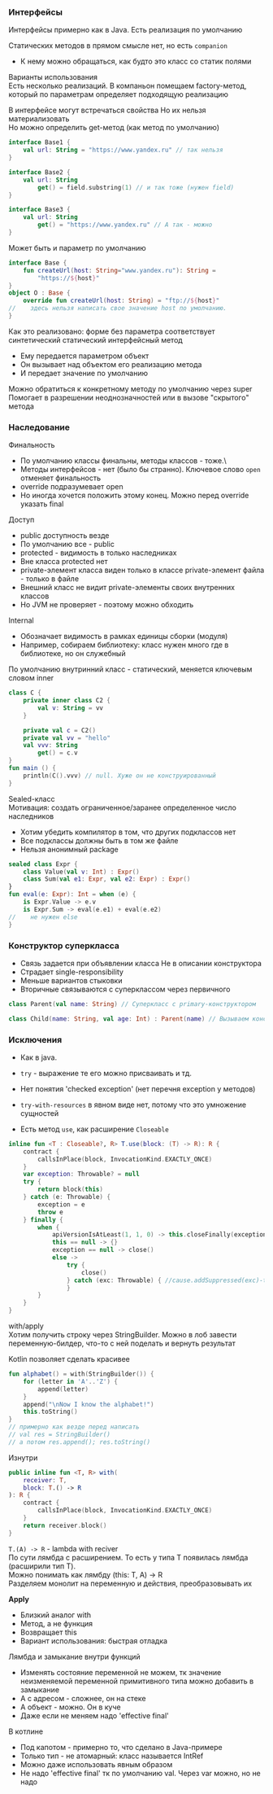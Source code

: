 ### Интерфейсы

Интерфейсы примерно как в Java. Есть реализация по умолчанию 

Статических методов в прямом смысле нет, но есть `companion`
* К нему можно обращаться, как будто это класс со статик полями

Варианты использования\
Есть несколько реализаций. В компаньон помещаем factory-метод, который по параметрам определяет подходящую реализацию

В интерфейсе могут встречаться свойства Но их нельзя материализовать\
Но можно определить get-метод (как метод по умолчанию)

```kotlin
interface Base1 { 
    val url: String = "https://www.yandex.ru" // так нельзя
}

interface Base2 { 
    val url: String 
        get() = field.substring(1) // и так тоже (нужен field)
}

interface Base3 {
    val url: String
        get() = "https://www.yandex.ru" // А так - можно
}
```

Может быть и параметр по умолчанию
```kotlin
interface Base {
    fun createUrl(host: String="www.yandex.ru"): String =
        "https://${host}"
}
object O : Base {
    override fun createUrl(host: String) = "ftp://${host}"
//    здесь нельзя написать свое значение host по умолчанию.
}
```

Как это реализовано: форме без параметра соответствует синтетический статический интерфейсный метод
* Ему передается параметром объект
* Он вызывает над объектом его реализацию метода
* И передает значение по умолчанию


Можно обратиться к конкретному методу по умолчанию через super<MyInterface>\
Помогает в разрешении неоднозначностей или в вызове "скрытого" метода

### Наследование
Финальность
* По умолчанию классы финальны, методы классов - тоже.\
* Методы интерфейсов - нет (было бы странно). Ключевое слово `open` отменяет финальность
* override подразумевает open
* Но иногда хочется положить этому конец. Можно перед override указать final


Доступ
* public доступность везде
* По умолчанию все - public
* protected - видимость в только наследниках
* Вне класса protected нет
* private-элемент класса виден только в классе private-элемент файла - только в файле 
* Внешний класс не видит private-элементы своих внутренних классов
* Но JVM не проверяет - поэтому можно обходить


Internal
* Обозначает видимость в рамках единицы сборки (модуля)
* Например, собираем библиотеку: класс нужен много где в библиотеке, но он служебный


По умолчанию внутринний класс - статический, меняется ключевым словом inner
```kotlin
class C {
    private inner class C2 {
        val v: String = vv
    }

    private val c = C2()
    private val vv = "hello"
    val vvv: String
        get() = c.v
}
fun main () {
    println(C().vvv) // null. Хуже он не конструированный
}
```


Sealed-класс\
Мотивация: создать ограниченное/заранее определенное число наследников
* Хотим убедить компилятор в том, что других подклассов нет
* Все подклассы должны быть в том же файле 
* Нельзя анонимный package
```kotlin
sealed class Expr { 
    class Value(val v: Int) : Expr()
    class Sum(val e1: Expr, val e2: Expr) : Expr()
}
fun eval(e: Expr): Int = when (e) {
    is Expr.Value -> e.v
    is Expr.Sum -> eval(e.e1) + eval(e.e2)
//    не нужен else
}
```


### Конструктор суперкласса
* Связь задается при объявлении класса Не в описании конструктора
* Страдает single-responsibility
* Меньше вариантов стыковки
* Вторичные связываются с суперклассом через первичного
```kotlin
class Parent(val name: String) // Суперкласс с primary-конструктором

class Child(name: String, val age: Int) : Parent(name) // Вызываем конструктор Parent
```


### Исключения
* Как в java. 
* `try` - выражение те его можно присваивать и тд. 
* Нет понятия 'checked exception' (нет перечня exception у методов)


* `try-with-resources` в явном виде нет, потому что это умножение сущностей 
* Есть метод `use`, как расширение `Closeable`
```kotlin 
inline fun <T : Closeable?, R> T.use(block: (T) -> R): R {
    contract {
        callsInPlace(block, InvocationKind.EXACTLY_ONCE)
    }
    var exception: Throwable? = null
    try {
        return block(this)
    } catch (e: Throwable) {
        exception = e
        throw e
    } finally {
        when {
            apiVersionIsAtLeast(1, 1, 0) -> this.closeFinally(exception)
            this == null -> {}
            exception == null -> close()
            else ->
                try {
                    close()
                } catch (exc: Throwable) { //cause.addSuppressed(exc)-tokeeplegacybehaiviour }
                }
        }
    }
}
```


with/apply\
Хотим получить строку через StringBuilder. Можно в лоб завести переменную-билдер, что-то с ней поделать и вернуть результат

Kotlin позволяет сделать красивее
```kotlin
fun alphabet() = with(StringBuilder()) { 
    for (letter in 'A'..'Z') { 
        append(letter)
    }
    append("\nNow I know the alphabet!")
    this.toString()
}
// примерно как везде перед написать
// val res = StringBuilder() 
// а потом res.append(); res.toString()
```


Изнутри
```kotlin
public inline fun <T, R> with(
    receiver: T, 
    block: T.() -> R
): R {
    contract {
        callsInPlace(block, InvocationKind.EXACTLY_ONCE)
    }
    return receiver.block()
}
```

`T.(A) -> R` - lambda with reciver\
По сути лямбда с расширением. То есть у типа T появилась лямбда (расширили тип T).\
Можно понимать как лямбду (this: T, A) -> R\
Разделяем монолит на переменную и действия, преобразовывать их


**Apply**
* Близкий аналог with
* Метод, а не функция
* Возвращает this
*  Вариант использования: быстрая отладка


Лямбда и замыкание внутри функций
* Изменять состояние переменной не можем, тк значение неизменяемой переменной примитивного типа можно добавить в замыкание
* А с адресом - сложнее, он на стеке
* А объект - можно. Он в куче
* Даже если не меняем надо 'effective final'

В котлине
* Под капотом - примерно то, что сделано в Java-примере
* Только тип - не атомарный: класс называется IntRef
* Можно даже использовать явным образом
* Не надо 'effective final' тк по умолчанию val. Через var можно, но не надо